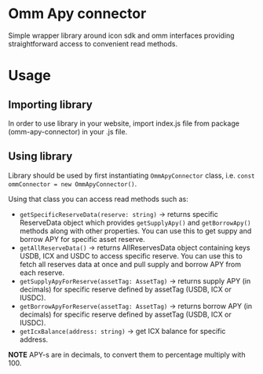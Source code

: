 # Omm Apy connector

Simple wrapper library around icon sdk and omm interfaces providing straightforward access to convenient read methods.

# Usage

## Importing library

In order to use library in your website, import index.js file from package (omm-apy-connector) in your .js file.

## Using library

Library should be used by first instantiating ```OmmApyConnector``` class, i.e. ```const ommConnector = new OmmApyConnector()```.

Using that class you can access read methods such as:
- ```getSpecificReserveData(reserve: string)``` -> returns specific ReserveData object which provides ```getSupplyApy()``` and ```getBorrowApy()```
  methods along with other properties. You can use this to get suppy and borrow APY for specific asset reserve.
- ```getAllReserveData()``` -> returns AllReservesData object containing keys USDB, ICX and USDC to access specific reserve. You can use this to
  fetch all reserves data at once and pull supply and borrow APY from each reserve.
- ```getSupplyApyForReserve(assetTag: AssetTag)``` -> returns supply APY (in decimals) for specific reserve defined by assetTag (USDB, ICX or IUSDC).
- ```getBorrowApyForReserve(assetTag: AssetTag)``` -> returns borrow APY (in decimals) for specific reserve defined by assetTag (USDB, ICX or IUSDC).
- ```getIcxBalance(address: string)``` -> get ICX balance for specific address.



**NOTE** APY-s are in decimals, to convert them to percentage multiply with 100.
